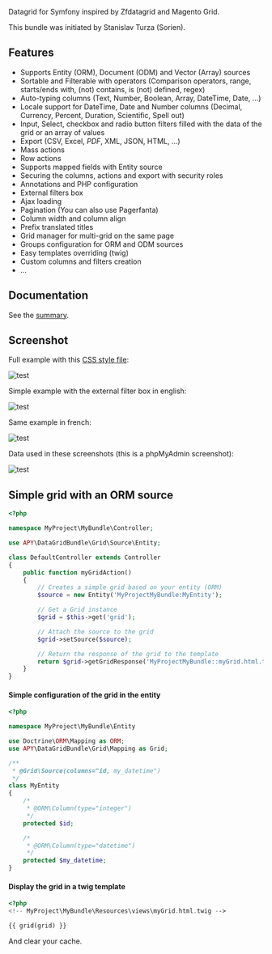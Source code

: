 Datagrid for Symfony inspired by Zfdatagrid and Magento Grid.

This bundle was initiated by Stanislav Turza (Sorien).

## Features

- Supports Entity (ORM), Document (ODM) and Vector (Array) sources
- Sortable and Filterable with operators (Comparison operators, range, starts/ends with, (not) contains, is (not) defined, regex)
- Auto-typing columns (Text, Number, Boolean, Array, DateTime, Date, ...)
- Locale support for DateTime, Date and Number columns (Decimal, Currency, Percent, Duration, Scientific, Spell out)
- Input, Select, checkbox and radio button filters filled with the data of the grid or an array of values
- Export (CSV, Excel, _PDF_, XML, JSON, HTML, ...)
- Mass actions
- Row actions
- Supports mapped fields with Entity source
- Securing the columns, actions and export with security roles
- Annotations and PHP configuration
- External filters box
- Ajax loading
- Pagination (You can also use Pagerfanta)
- Column width and column align
- Prefix translated titles
- Grid manager for multi-grid on the same page
- Groups configuration for ORM and ODM sources
- Easy templates overriding (twig)
- Custom columns and filters creation
- ...

## Documentation

See the [summary](https://github.com/northernco/NorthernDataGridBundle/blob/v5.0/Resources/doc/summary.md).

## Screenshot

Full example with this [CSS style file](https://github.com/northernco/NorthernDataGridBundle/blob/v5.0/Resources/doc/grid_configuration/working_example.css):

![test](https://github.com/northernco/NorthernDataGridBundle/blob/v5.0/Resources/doc/images/screenshot_full.png?raw=true)

Simple example with the external filter box in english:

![test](https://github.com/northernco/NorthernDataGridBundle/blob/v5.0/Resources/doc/images/screenshot_en.png?raw=true)

Same example in french:

![test](https://github.com/northernco/NorthernDataGridBundle/blob/v5.0/Resources/doc/images/screenshot_fr.png?raw=true)

Data used in these screenshots (this is a phpMyAdmin screenshot):

![test](https://github.com/northernco/NorthernDataGridBundle/blob/v5.0/Resources/doc/images/screenshot_database.png?raw=true)

## Simple grid with an ORM source

```php
<?php

namespace MyProject\MyBundle\Controller;

use APY\DataGridBundle\Grid\Source\Entity;

class DefaultController extends Controller
{
	public function myGridAction()
	{
		// Creates a simple grid based on your entity (ORM)
		$source = new Entity('MyProjectMyBundle:MyEntity');

		// Get a Grid instance
		$grid = $this->get('grid');

		// Attach the source to the grid
		$grid->setSource($source);

		// Return the response of the grid to the template
		return $grid->getGridResponse('MyProjectMyBundle::myGrid.html.twig');
	}
}
```

#### Simple configuration of the grid in the entity

```php
<?php

namespace MyProject\MyBundle\Entity

use Doctrine\ORM\Mapping as ORM;
use APY\DataGridBundle\Grid\Mapping as Grid;

/**
 * @Grid\Source(columns="id, my_datetime")
 */
class MyEntity
{
	/*
	 * @ORM\Column(type="integer")
	 */
	protected $id;

	/*
	 * @ORM\Column(type="datetime")
	 */
	protected $my_datetime;
}
```

#### Display the grid in a twig template

```php
<?php
<!-- MyProject\MyBundle\Resources\views\myGrid.html.twig -->

{{ grid(grid) }}
```

And clear your cache.
